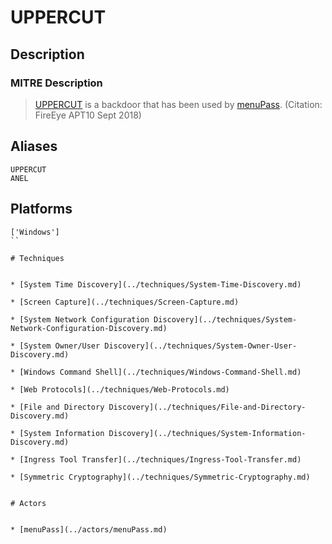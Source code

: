 
# UPPERCUT

## Description

### MITRE Description

> [UPPERCUT](https://attack.mitre.org/software/S0275) is a backdoor that has been used by [menuPass](https://attack.mitre.org/groups/G0045). (Citation: FireEye APT10 Sept 2018)

## Aliases

```
UPPERCUT
ANEL
```

## Platforms

```
['Windows']
``

# Techniques


* [System Time Discovery](../techniques/System-Time-Discovery.md)

* [Screen Capture](../techniques/Screen-Capture.md)
    
* [System Network Configuration Discovery](../techniques/System-Network-Configuration-Discovery.md)
    
* [System Owner/User Discovery](../techniques/System-Owner-User-Discovery.md)
    
* [Windows Command Shell](../techniques/Windows-Command-Shell.md)
    
* [Web Protocols](../techniques/Web-Protocols.md)
    
* [File and Directory Discovery](../techniques/File-and-Directory-Discovery.md)
    
* [System Information Discovery](../techniques/System-Information-Discovery.md)
    
* [Ingress Tool Transfer](../techniques/Ingress-Tool-Transfer.md)
    
* [Symmetric Cryptography](../techniques/Symmetric-Cryptography.md)
    

# Actors


* [menuPass](../actors/menuPass.md)

